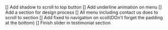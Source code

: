 [] Add shadow to scroll to top button
[] Add underline animation on menu
[] Add a section for design process
[] All menu including contact us does to scroll to section
[] Add fixed to navigation on scoll(DOn't forget the padding at the bottom)
[] Finish slider in testimonial section